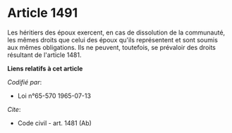 # Article 1491

Les héritiers des époux exercent, en cas de dissolution de la communauté, les mêmes droits que celui des époux qu'ils
représentent et sont soumis aux mêmes obligations. Ils ne peuvent, toutefois, se prévaloir des droits résultant de l'article
1481.

**Liens relatifs à cet article**

_Codifié par_:

  - Loi n°65-570 1965-07-13

_Cite_:

  - Code civil - art. 1481 (Ab)
